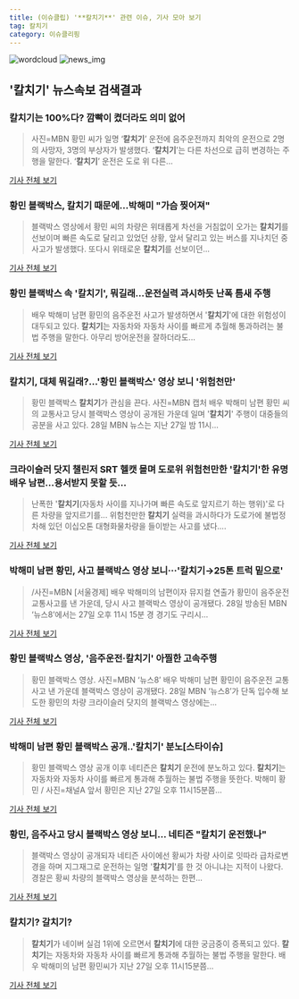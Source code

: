 ```yaml
---
title: (이슈클립) '**칼치기**' 관련 이슈, 기사 모아 보기
tag: 칼치기
category: 이슈클리핑
---
```

![wordcloud](https://s3.ap-northeast-2.amazonaws.com/lyrics101-wordcloud/2018-08-29-1535510473.png)
![news_img](https://user-images.githubusercontent.com/42597476/44507050-1206f400-a6e4-11e8-8d98-7ffbfebb353f.png)
## **'**칼치기**'** 뉴스속보 검색결과
### **칼치기**는 100%다? 깜빡이 켰더라도 의미 없어

>사진=MBN 황민 씨가 일명 ‘**칼치기**’ 운전에 음주운전까지 최악의 운전으로 2명의 사망자, 3명의 부상자가 발생했다. ‘**칼치기**’는 다른 차선으로 급히 변경하는 주행을 말한다. ‘**칼치기**’ 운전은 도로 위 다른...

<a href="http://www.gukjenews.com/news/articleView.html?idxno=982347" target="_blank">기사 전체 보기</a>

### 황민 블랙박스, **칼치기** 때문에…박해미 "가슴 찢어져"

>블랙박스 영상에서 황민 씨의 차량은 위태롭게 차선을 거침없이 오가는 **칼치기**를 선보이며 빠른 속도로 달리고 있었던 상황, 앞서 달리고 있는 버스를 지나치던 중 사고가 발생했다. 또다시 위태로운 **칼치기**를 선보이던...

<a href="http://news20.busan.com/controller/newsController.jsp?newsId=20180829000059" target="_blank">기사 전체 보기</a>

### 황민 블랙박스 속 '**칼치기**', 뭐길래…운전실력 과시하듯 난폭 틈새 주행

>배우 박해미 남편 황민의 음주운전 사고가 발생하면서 '**칼치기**'에 대한 위험성이 대두되고 있다. **칼치기**는 자동차와 자동차 사이를 빠르게 추월해 통과하려는 불법 주행을 말한다. 아무리 방어운전을 잘하더라도...

<a href="http://news.hankyung.com/article/201808298469H" target="_blank">기사 전체 보기</a>

### **칼치기**, 대체 뭐길래?…'황민 블랙박스' 영상 보니 '위험천만'

>황민 블랙박스 **칼치기**가 관심을 끈다. 사진=MBN 캡처 배우 박해미 남편 황민 씨의 교통사고 당시 블랙박스 영상이 공개된 가운데 일며 '**칼치기**' 주행이 대중들의 공분을 사고 있다. 28일 MBN 뉴스는 지난 27일 밤 11시...

<a href="http://sports.hankooki.com/lpage/sisa/201808/sp20180829095759137040.htm" target="_blank">기사 전체 보기</a>

### 크라이슬러 닷지 챌린저 SRT 헬캣 몰며 도로위 위험천만한 '**칼치기**'한 유명배우 남편...용서받지 못할 듯...

>난폭한 '**칼치기**(자동차 사이를 지나가며 빠른 속도로 앞지르기 하는 행위)'로 다른 차량을 앞지르기를... 위험천만한 **칼치기** 실력을 과시하다가 도로가에 불법정차해 있던 이십오톤 대형화물차량을 들이받는 사고를 냈다....

<a href="http://www.daejeontoday.com/news/articleView.html?idxno=510643" target="_blank">기사 전체 보기</a>

### 박해미 남편 황민, 사고 블랙박스 영상 보니···'**칼치기**→25톤 트럭 밑으로'

>/사진=MBN [서울경제] 배우 박해미의 남편이자 뮤지컬 연출가 황민이 음주운전 교통사고를 낸 가운데, 당시 사고 블랙박스 영상이 공개됐다. 28일 방송된 MBN ‘뉴스8’에서는 27일 오후 11시 15분 경 경기도 구리시...

<a href="http://www.sedaily.com/NewsView/1S3JQEAVTK" target="_blank">기사 전체 보기</a>

### 황민 블랙박스 영상, '음주운전·**칼치기**' 아찔한 고속주행

>황민 블랙박스 영상. 사진=MBN ‘뉴스8’ 배우 박해미 남편 황민이 음주운전 교통사고 낸 가운데 블랙박스 영상이 공개됐다. 28일 MBN ‘뉴스8’가 단독 입수해 보도한 황민의 차량 크라이슬러 닷지의 블랙박스 영상에는...

<a href="http://www.edaily.co.kr/news/newspath.asp?newsid=01879446619312240" target="_blank">기사 전체 보기</a>

### 박해미 남편 황민 블랙박스 공개..'**칼치기**' 분노[스타이슈]

>황민 블랙박스 영상 공개 이후 네티즌은 **칼치기** 운전에 분노하고 있다. **칼치기**는 자동차와 자동차 사이를 빠르게 통과해 추월하는 불법 주행을 뜻한다. 박해미 황민 / 사진=채널A 앞서 황민은 지난 27일 오후 11시15분쯤...

<a href="http://star.mt.co.kr/stview.php?no=2018082910244112202" target="_blank">기사 전체 보기</a>

### 황민, 음주사고 당시 블랙박스 영상 보니… 네티즌 "**칼치기** 운전했나"

>블랙박스 영상이 공개되자 네티즌 사이에선 황씨가 차량 사이로 잇따라 급차로변경을 하며 지그재그로 운전하는 일명 '**칼치기**'를 한 것 아니냐는 지적이 나왔다. 경찰은 황씨 차량의 블랙박스 영상을 분석하는 한편...

<a href="http://news.chosun.com/site/data/html_dir/2018/08/29/2018082901261.html?utm_source=naver&utm_medium=original&utm_campaign=news" target="_blank">기사 전체 보기</a>

### **칼치기**? 갈치기?

>**칼치기**가 네이버 실검 1위에 오르면서 **칼치기**에 대한 궁금중이 증폭되고 있다. **칼치기**는 자동차와 자동차 사이를 빠르게 통과해 추월하는 불법 주행을 말한다. 배우 박해미의 남편 황민씨가 지난 27일 오후 11시15분쯤...

<a href="http://www.yeongnam.com/mnews/newsview.do?mode=newsView&newskey=20180829.990011129145327" target="_blank">기사 전체 보기</a>


